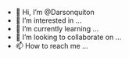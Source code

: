 - 👋 Hi, I’m @Darsonquiton
- 👀 I’m interested in ...
- 🌱 I’m currently learning ...
- 💞️ I’m looking to collaborate on ...
- 📫 How to reach me ...

<!---
Darsonquiton/Darsonquiton is a ✨ special ✨ repository because its `README.md` (this file) appears on your GitHub profile.
You can click the Preview link to take a look at your changes.
--->
